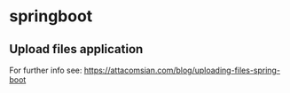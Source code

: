 # springboot

## Upload files application
For further info see: https://attacomsian.com/blog/uploading-files-spring-boot
